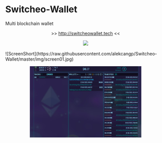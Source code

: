 # Switcheo-Wallet
Multi blockchain wallet
<p align="center">>> <a href="http://switcheowallet.tech">http://switcheowallet.tech</a> <<</p>
<p align="center"><img src="https://img.shields.io/badge/status-online-green.svg"></p>
<p></p>
![ScreenShort](https://raw.githubusercontent.com/alekcangp/Switcheo-Wallet/master/img/screen01.jpg)


<p align="center">
  <img src="img/screen01.jpg" width="350">
</p>
